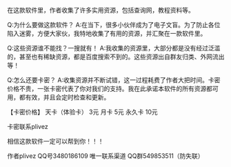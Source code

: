 在这款软件里，作者收集了许多实用资源，包括查询网，教程资料等。

Q:为什么要做这款软件？
A:在当下，很多小伙伴成为了电子文盲。为了防止各位陷入迷雾，方便大家伙，我特地收集了有用的资源，并汇聚在一款软件里。

Q:这些资源谁不能找？一搜就有！
A:我收集的资源里，大部分都是没有经过泛滥的，甚至也有稀缺资源，都是百度搜索不到的。这些资源出自群友归类、外网流出等！

Q:怎么还要卡密？
A:收集资源并不断试错，这一过程耗费了作者大把时间。卡密价格不贵，一张卡密代表了你对我们的支持。我在此承诺本软件的所有资源都可用，都有效，并且会定时检查和更新。

【卡密价格】
天卡（体验卡） 3元
月卡 5元
永久卡 10元

卡密联系plivez

相信这款软件一定可以帮到你！！！

作者plivez QQ号3480186109
唯一联系渠道 QQ群549853511（防失联）
